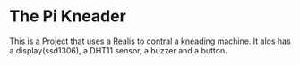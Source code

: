 # The Pi Kneader

This is a Project that uses a Realis to contral a kneading machine.
It alos has a display(ssd1306), a DHT11 sensor, a buzzer and a button.
